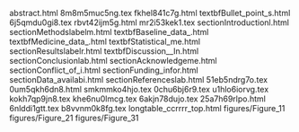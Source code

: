abstract.html
8m8m5muc5ng.tex
fkhel841c7g.html
textbfBullet_point_s.html
6j5qmdu0gi8.tex
rbvt42ijm5g.html
mr2i53kek1.tex
sectionIntroductionl.html
sectionMethodslabelm.html
textbfBaseline_data_.html
textbfMedicine_data_.html
textbfStatistical_me.html
sectionResultslabelr.html
textbfDiscussion__In.html
sectionConclusionlab.html
sectionAcknowledgeme.html
sectionConflict_of_i.html
sectionFunding_infor.html
sectionData_availabi.html
sectionReferenceslab.html
51eb5ndrg7o.tex
0um5qkh6dn8.html
smkmmko4hjo.tex
0chu6bj6r9.tex
u1hlo6iorvg.tex
kokh7qp9jn8.tex
khe6nu0lmcg.tex
6akjn78dujo.tex
25a7h69rlpo.html
6nlddi1gtt.tex
b8vvnm0k8fg.tex
longtable_ccrrrr_top.html
figures/Figure_11
figures/Figure_21
figures/Figure_31